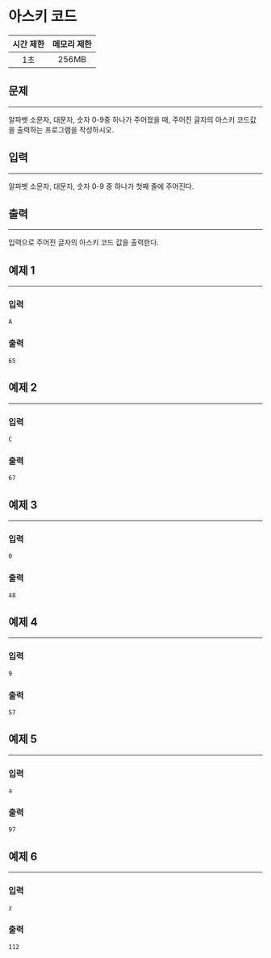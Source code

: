 아스키 코드
============================
|시간 제한|메모리 제한|
|:---:|:---:|
|1초|256MB|

## 문제
-------
알파벳 소문자, 대문자, 숫자 0-9중 하나가 주어졌을 때, 주어진 글자의 아스키 코드값을 출력하는 프로그램을 작성하시오.</br>

## 입력
-------
알파벳 소문자, 대문자, 숫자 0-9 중 하나가 첫째 줄에 주어진다.</br>

## 출력
-------
입력으로 주어진 글자의 아스키 코드 값을 출력한다.</br>

## 예제 1
-------
### 입력
```
A
```
### 출력
```
65
```

## 예제 2
-------
### 입력
```
C
```
### 출력
```
67
```

## 예제 3
-------
### 입력
```
0
```
### 출력
```
48
```

## 예제 4
-------
### 입력
```
9
```
### 출력
```
57
```

## 예제 5
-------
### 입력
```
a
```
### 출력
```
97
```

## 예제 6
-------
### 입력
```
z
```
### 출력
```
112
```
